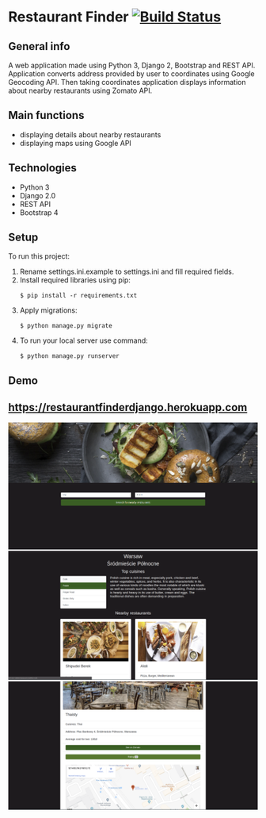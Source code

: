 # Restaurant Finder [![Build Status](https://travis-ci.org/dawidbudzynski/restaurant_finder_python_django.svg?branch=master)](https://travis-ci.org/dawidbudzynski/gameweb_python_django)

## General info
A web application made using Python 3, Django 2, Bootstrap and REST API.
Application converts address provided by user to coordinates using Google Geocoding API.
Then taking coordinates application displays information about nearby restaurants using Zomato API. 

## Main functions
* displaying details about nearby restaurants
* displaying maps using Google API

## Technologies
* Python 3
* Django 2.0
* REST API
* Bootstrap 4

## Setup
To run this project:
1. Rename settings.ini.example to settings.ini and fill required fields. 
2. Install required libraries using pip:
    ```
    $ pip install -r requirements.txt
    ```
3. Apply migrations: 
    ```
    $ python manage.py migrate
    ```
4. To run your local server use command: 
    ```
    $ python manage.py runserver
    ```

## Demo
## https://restaurantfinderdjango.herokuapp.com

![alt text](https://raw.githubusercontent.com/dawidbudzynski/restaurant_finder_python_django/master/examples/example_1.png)
![alt text](https://raw.githubusercontent.com/dawidbudzynski/restaurant_finder_python_django/master/examples/example_2.png)
![alt text](https://raw.githubusercontent.com/dawidbudzynski/restaurant_finder_python_django/master/examples/example_3.png)
